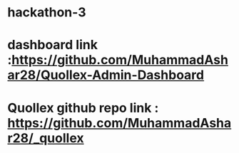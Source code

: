 # hackathon-3

# dashboard link :https://github.com/MuhammadAshar28/Quollex-Admin-Dashboard

# Quollex github repo link : https://github.com/MuhammadAshar28/_quollex
